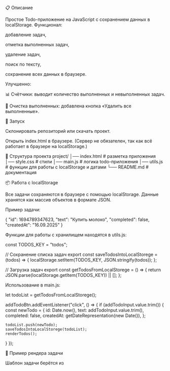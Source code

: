 📋 Описание

Простое Todo-приложение на JavaScript с сохранением данных в localStorage.
Функционал:

добавление задач,

отметка выполненных задач,

удаление задач,

поиск по тексту,

сохранение всех данных в браузере.

Улучшенно: 

📊 Счётчики: выводит количество выполненных и невыполненных задач.

🧹 Очистка выполненных: добавлена кнопка «Удалить все выполненные».

🚀 Запуск

Склонировать репозиторий или скачать проект.

Открыть index.html в браузере.
(Сервер не обязателен, так как всё работает в браузере на localStorage.)

📂 Структура проекта
project/
│── index.html        # разметка приложения
│── style.css         # стили
│── main.js           # логика todo-приложения
│── utils.js          # функции для работы с localStorage и датами
└── README.md         # документация

📦 Работа с localStorage

Все задачи сохраняются в браузере с помощью localStorage.
Данные хранятся как массив объектов в формате JSON.

Пример задачи:

{
  "id": 1694789347623,
  "text": "Купить молоко",
  "completed": false,
  "createdAt": "16.09.2025"
}


Функции для работы с хранилищем находятся в utils.js:

const TODOS_KEY = "todos";

// Сохранение списка задач
export const saveTodosIntoLocalStorege = (todos) => {
  localStorage.setItem(TODOS_KEY, JSON.stringify(todos));
};

// Загрузка задач
export const getTodosFromLocalStorege = () => {
  return JSON.parse(localStorage.getItem(TODOS_KEY)) || [];
};


Использование в main.js:

let todoList = getTodosFromLocalStorege();

addTodoBtn.addEventListener("click", () => {
  if (addTodoInput.value.trim()) {
    const newTodo = {
      id: Date.now(),
      text: addTodoInput.value.trim(),
      completed: false,
      createdAt: getDateRepresentation(new Date()),
    };

    todoList.push(newTodo);
    saveTodosIntoLocalStorege(todoList);
    renderTodos();
  }
});

🎨 Пример рендера задачи

Шаблон задачи берётся из <template> в index.html, а затем клонируется и наполняется данными:

const createTodoLayout = (todo) => {
  const todoElement = document.importNode(todoTemplate.content, true);

  const checkbox = todoElement.querySelector("[data-todo-checkbox]");
  checkbox.checked = todo.completed;

  const todoText = todoElement.querySelector("[data-todo-text]");
  todoText.textContent = todo.text;

  const todoCreatedData = todoElement.querySelector("[data-todo-date]");
  todoCreatedData.textContent = todo.createdAt;

  return todoElement;
};

🔧 Что можно улучшить

🎨 Анимации: плавные переходы при добавлении/удалении задач, hover-эффекты на кнопках.

🌙 Темы: переключатель «светлая/тёмная тема».

🔄 Сортировка: возможность сортировать задачи (например, новые сверху).

📱 Адаптивность: улучшить отображение на мобильных устройствах.

🛠 Используемые технологии

HTML5

CSS3

JavaScript (ES6+)

LocalStorage API